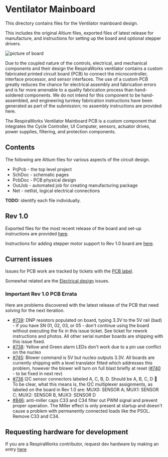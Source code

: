 # Ventilator Mainboard 

This directory contains files for the Ventilator mainboard design.

This includes the original Altium files, exported files of latest release for manufacture, and instructions for setting
up the board and optional stepper drivers.

![picture of board](rev1_export/readme_photos/6boards.png)

Due to the coupled nature of the controls, electrical, and mechanical components and their design the RespiraWorks
ventilator contains a custom fabricated printed circuit board (PCB) to connect the microcontroller, interface processor,
and sensor interfaces. The use of a custom PCB greatly reduces the chance for electrical assembly and fabrication errors
and is far more amenable to a quality fabrication process than hand-soldered components. We do not intend for this
component to be hand-assembled, and engineering turnkey fabrication instructions have been generated as part of the
submission; no assembly instructions are provided here.

The RespiraWorks Ventilator Mainboard PCB is a custom component that integrates the Cycle Controller, UI Computer,
sensors, actuator drives, power supplies, filtering, and protection components.

## Contents

The following are Altium files for various aspects of the circuit design.

* PrjPcb - the top level project
* SchDoc - schematic pages
* PcbDoc - PCB physical design
* OutJob - automated job for creating manufacturing package
* Net - netlist, logical electrical connections

**TODO:** identify each file individually.

## Rev 1.0

Exported files for the most recent release of the board and set-up instructions are provided [here](rev1_export).

Instructions for adding stepper motor support to Rev 1.0 board are [here](rev1_export/stepper_driver_setup.md).


## Current issues

Issues for PCB work are tracked by tickets with the [PCB label](https://github.com/RespiraWorks/Ventilator/labels/pcb).

Somewhat related are the [Electrical design](https://github.com/RespiraWorks/Ventilator/labels/Electrical) issues.

### Important Rev 1.0 PCB Errata

Here are problems discovered with the latest release of the PCB that need solving for the next iteration.

* [#739](https://github.com/RespiraWorks/Ventilator/issues/739): DNP resistors populated on board, typing 3.3V to the 5V
  rail (bad) - if you have SN 01, 02, 03, or 05 - don't continue using the board without executing the fix in this issue
  ticket.  See ticket for rework instructions and photos.  All other serial number boards are shipping with this issue
  fixed.
* [#738](https://github.com/RespiraWorks/Ventilator/issues/738): Yellow and Green alarm LEDs don't work due to a pin use
  conflict on the nucleo
* [#745](https://github.com/RespiraWorks/Ventilator/issues/745): Blower command is 5V but nucleo outputs 3.3V.  All
  boards are currently shipping with a level translator fitted which addresses this problem, however the blower will
  turn on full blast briefly at reset ([#740](https://github.com/RespiraWorks/Ventilator/issues/740) - to be fixed in
  next rev)
* [#736](https://github.com/RespiraWorks/Ventilator/issues/736) I2C sensor connectors labeled A, C, B, D. Should be A,
  B, C, D :facepalm:  To be clear, what this means is, the I2C multiplexer assignments, as labeled on the board in Rev
  1.0 are: MUX0: SENSOR A; MUX1: SENSOR C; MUX2: SENSOR B, MUX3: SENSOR D
* [#846](https://github.com/RespiraWorks/Ventilator/issues/846): anti-miller caps C33 and C34 filter out PWM signal and
  prevent proper operation.  The Miller effect is only present at startup and doesn't cause a problem with permanently
  connected loads like the PSOL.  Remove C33 and C34.
  
## Requesting hardware for development

If you are a RespiraWorks contributor, request dev hardware by making an entry
[here](https://docs.google.com/spreadsheets/d/1rf-cOTlQL_LnzrZq-64n7_R_pFyFMdCAxsPC65YqKUg/edit?usp=sharing)
